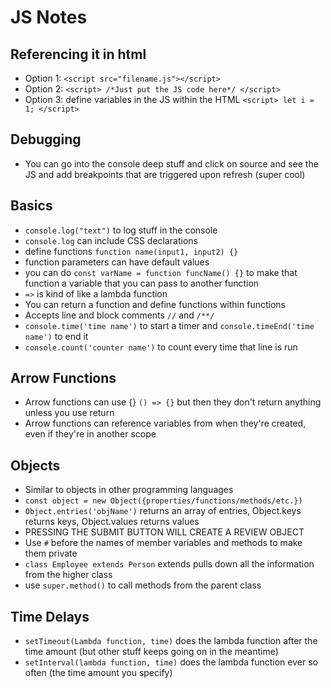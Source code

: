 # JS Notes

## Referencing it in html

- Option 1: `<script src="filename.js"></script>`
- Option 2: `<script> /*Just put the JS code here*/ </script>`
- Option 3: define variables in the JS within the HTML `<script> let i = 1; </script>`

## Debugging

- You can go into the console deep stuff and click on source and see the JS and add breakpoints that are triggered upon refresh (super cool)

## Basics

- `console.log("text")` to log stuff in the console
- `console.log` can include CSS declarations
- define functions `function name(input1, input2) {}`
- function parameters can have default values
- you can do `const varName = function funcName() {}` to make that function a variable that you can pass to another function
- `=>` is kind of like a lambda function
- You can return a function and define functions within functions
- Accepts line and block comments `//` and `/**/`
- `console.time('time name')` to start a timer and `console.timeEnd('time name')` to end it
- `console.count('counter name')` to count every time that line is run

## Arrow Functions

- Arrow functions can use {} `() => {}` but then they don't return anything unless you use return
- Arrow functions can reference variables from when they're created, even if they're in another scope

## Objects

- Similar to objects in other programming languages
- `const object = new Object({properties/functions/methods/etc.})`
- `Object.entries('objName')` returns an array of entries, Object.keys returns keys, Object.values returns values
- PRESSING THE SUBMIT BUTTON WILL CREATE A REVIEW OBJECT
- Use `#` before the names of member variables and methods to make them private
- `class Employee extends Person` extends pulls down all the information from the higher class
- use `super.method()` to call methods from the parent class

## Time Delays

- `setTimeout(Lambda function, time)` does the lambda function after the time amount (but other stuff keeps going on in the meantime)
- `setInterval(lambda function, time)` does the lambda function ever so often (the time amount you specify)
